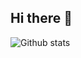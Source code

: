 ## Hi there 👋
![Github stats](https://github-readme-stats.vercel.app/api?username=yourusername&theme=highcontrast&show_icons=true&count_private=true)
<!--
**cosmos-emissary/cosmos-emissary** is a ✨ _special_ ✨ repository because its `README.md` (this file) appears on your GitHub profile.

Here are some ideas to get you started:

- 🔭 I’m currently working on ...
- 🌱 I’m currently learning ...
- 👯 I’m looking to collaborate on ...
- 🤔 I’m looking for help with ...
- 💬 Ask me about ...
- 📫 How to reach me: ...
- 😄 Pronouns: ...
- ⚡ Fun fact: ...
-->

